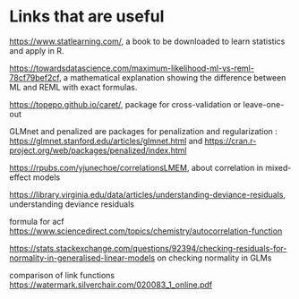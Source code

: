 # Links that are useful
https://www.statlearning.com/, a book to be downloaded to learn statistics and apply in R.

https://towardsdatascience.com/maximum-likelihood-ml-vs-reml-78cf79bef2cf, a mathematical explanation showing the difference between ML and REML with exact formulas.

https://topepo.github.io/caret/, package for cross-validation or leave-one-out

GLMnet and penalized are packages for penalization and regularization : https://glmnet.stanford.edu/articles/glmnet.html and https://cran.r-project.org/web/packages/penalized/index.html

https://rpubs.com/yjunechoe/correlationsLMEM, about correlation in mixed-effect models

https://library.virginia.edu/data/articles/understanding-deviance-residuals, understanding deviance residuals

formula for acf https://www.sciencedirect.com/topics/chemistry/autocorrelation-function

https://stats.stackexchange.com/questions/92394/checking-residuals-for-normality-in-generalised-linear-models on checking normality in GLMs

comparison of link functions https://watermark.silverchair.com/020083_1_online.pdf


